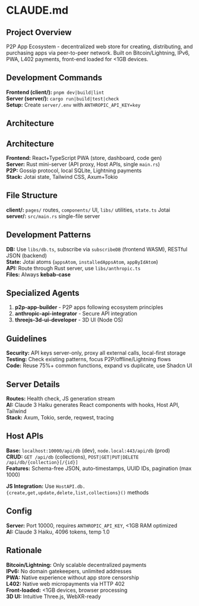# CLAUDE.md

## Project Overview
P2P App Ecosystem - decentralized web store for creating, distributing, and purchasing apps via peer-to-peer network. Built on Bitcoin/Lightning, IPv6, PWA, L402 payments, front-end loaded for <1GB devices.

## Development Commands
**Frontend (client/):** `pnpm dev|build|lint`  
**Server (server/):** `cargo run|build|test|check`  
**Setup:** Create `server/.env` with `ANTHROPIC_API_KEY=key`

## Architecture


## Architecture
**Frontend:** React+TypeScript PWA (store, dashboard, code gen)  
**Server:** Rust mini-server (API proxy, Host APIs, single `main.rs`)  
**P2P:** Gossip protocol, local SQLite, Lightning payments  
**Stack:** Jotai state, Tailwind CSS, Axum+Tokio

## File Structure
**client/:** `pages/` routes, `components/` UI, `libs/` utilities, `state.ts` Jotai  
**server/:** `src/main.rs` single-file server

## Development Patterns
**DB:** Use `libs/db.ts`, subscribe via `subscribeDB` (frontend WASM), RESTful JSON (backend)  
**State:** Jotai atoms (`appsAtom`, `installedAppsAtom`, `appByIdAtom`)  
**API:** Route through Rust server, use `libs/anthropic.ts`  
**Files:** Always **kebab-case**

## Specialized Agents
1. **p2p-app-builder** - P2P apps following ecosystem principles  
2. **anthropic-api-integrator** - Secure API integration  
3. **threejs-3d-ui-developer** - 3D UI (Node OS)

## Guidelines
**Security:** API keys server-only, proxy all external calls, local-first storage  
**Testing:** Check existing patterns, focus P2P/offline/Lightning flows  
**Code:** Reuse 75%+ common functions, expand vs duplicate, use Shadcn UI

## Server Details
**Routes:** Health check, JS generation stream  
**AI:** Claude 3 Haiku generates React components with hooks, Host API, Tailwind  
**Stack:** Axum, Tokio, serde, reqwest, tracing

## Host APIs
**Base:** `localhost:10000/api/db` (dev), `node.local:443/api/db` (prod)  
**CRUD:** `GET /api/db` (collections), `POST|GET|PUT|DELETE /api/db/{collection}[/{id}]`  
**Features:** Schema-free JSON, auto-timestamps, UUID IDs, pagination (max 1000)

**JS Integration:** Use `HostAPI.db.{create,get,update,delete,list,collections}()` methods

## Config
**Server:** Port 10000, requires `ANTHROPIC_API_KEY`, <1GB RAM optimized  
**AI:** Claude 3 Haiku, 4096 tokens, temp 1.0

## Rationale
**Bitcoin/Lightning:** Only scalable decentralized payments  
**IPv6:** No domain gatekeepers, unlimited addresses  
**PWA:** Native experience without app store censorship  
**L402:** Native web micropayments via HTTP 402  
**Front-loaded:** <1GB devices, browser processing  
**3D UI:** Intuitive Three.js, WebXR-ready